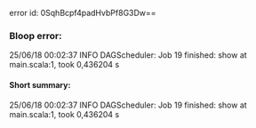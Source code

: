 error id: 0SqhBcpf4padHvbPf8G3Dw==
### Bloop error:

25/06/18 00:02:37 INFO DAGScheduler: Job 19 finished: show at main.scala:1, took 0,436204 s
#### Short summary: 

25/06/18 00:02:37 INFO DAGScheduler: Job 19 finished: show at main.scala:1, took 0,436204 s